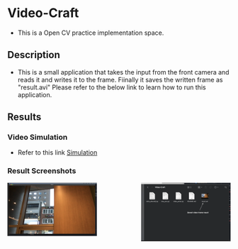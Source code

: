 # Video-Craft

- This is a Open CV practice implementation space.

## Description

- This is a small application that takes the input from the front camera and reads it and writes it to the frame. Fiinally it saves the written frame as "result.avi"
  Please refer to the below link to learn how to run this application.

## Results

### Video Simulation

- Refer to this link [Simulation](https://youtube.com)

### Result Screenshots

<p align ="left"> <img width=40% src="imgs/1.png"/><img align = "right"width=40% src="imgs/2.png"/></p>
